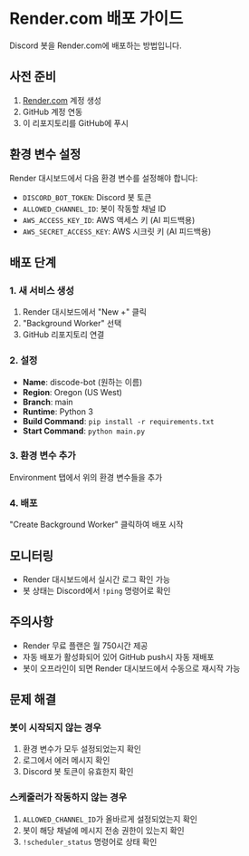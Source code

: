 # Render.com 배포 가이드

Discord 봇을 Render.com에 배포하는 방법입니다.

## 사전 준비

1. [Render.com](https://render.com) 계정 생성
2. GitHub 계정 연동
3. 이 리포지토리를 GitHub에 푸시

## 환경 변수 설정

Render 대시보드에서 다음 환경 변수를 설정해야 합니다:

- `DISCORD_BOT_TOKEN`: Discord 봇 토큰
- `ALLOWED_CHANNEL_ID`: 봇이 작동할 채널 ID
- `AWS_ACCESS_KEY_ID`: AWS 액세스 키 (AI 피드백용)
- `AWS_SECRET_ACCESS_KEY`: AWS 시크릿 키 (AI 피드백용)

## 배포 단계

### 1. 새 서비스 생성

1. Render 대시보드에서 "New +" 클릭
2. "Background Worker" 선택
3. GitHub 리포지토리 연결

### 2. 설정

- **Name**: discode-bot (원하는 이름)
- **Region**: Oregon (US West)
- **Branch**: main
- **Runtime**: Python 3
- **Build Command**: `pip install -r requirements.txt`
- **Start Command**: `python main.py`

### 3. 환경 변수 추가

Environment 탭에서 위의 환경 변수들을 추가

### 4. 배포

"Create Background Worker" 클릭하여 배포 시작

## 모니터링

- Render 대시보드에서 실시간 로그 확인 가능
- 봇 상태는 Discord에서 `!ping` 명령어로 확인

## 주의사항

- Render 무료 플랜은 월 750시간 제공
- 자동 배포가 활성화되어 있어 GitHub push시 자동 재배포
- 봇이 오프라인이 되면 Render 대시보드에서 수동으로 재시작 가능

## 문제 해결

### 봇이 시작되지 않는 경우
1. 환경 변수가 모두 설정되었는지 확인
2. 로그에서 에러 메시지 확인
3. Discord 봇 토큰이 유효한지 확인

### 스케줄러가 작동하지 않는 경우
1. `ALLOWED_CHANNEL_ID`가 올바르게 설정되었는지 확인
2. 봇이 해당 채널에 메시지 전송 권한이 있는지 확인
3. `!scheduler_status` 명령어로 상태 확인